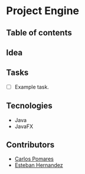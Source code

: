 # Project Engine

## Table of contents

## Idea

## Tasks

- [ ] Example task.

## Tecnologies

- Java
- JavaFX

## Contributors

- [Carlos Pomares](https://github.com/pomaretta)
- [Esteban Hernandez](https://github.com/battingtrout41)